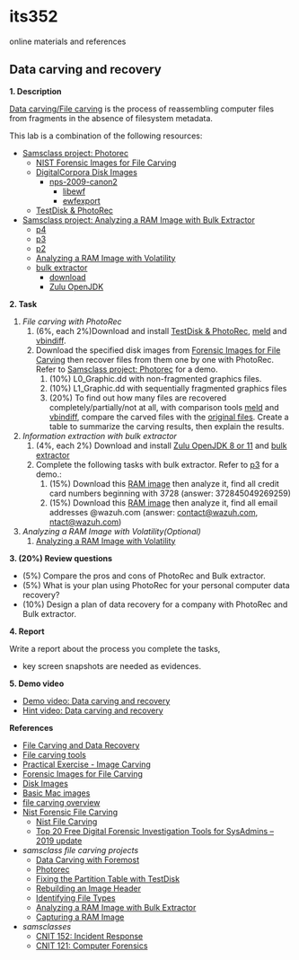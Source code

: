 # its352
online materials and references

## Data carving and recovery

**1. Description**

[Data carving/File carving](https://en.wikipedia.org/wiki/File_carving) is the process of reassembling computer files from fragments in the absence of filesystem metadata. 

This lab is a combination of the following resources:

* [Samsclass project: Photorec](https://samsclass.info/121/proj/p6-photorec.htm)
  * [NIST Forensic Images for File Carving](https://www.cfreds.nist.gov/FileCarving/index.html)
  * [DigitalCorpora Disk Images](https://digitalcorpora.org/corpora/disk-images)
    * [nps-2009-canon2](http://downloads.digitalcorpora.org/corpora/drives/nps-2009-canon2/)
      * [libewf](https://github.com/libyal/libewf)
      * [ewfexport](https://linux.die.net/man/1/ewfexport)
  * [TestDisk & PhotoRec](https://www.cgsecurity.org/wiki/TestDisk_Download)
* [Samsclass project: Analyzing a RAM Image with Bulk Extractor](https://samsclass.info/121/proj/p4-Bulk.htm)
  * [p4](https://samsclass.info/121/proj/152p4-Bulk.htm)
  * [p3](https://samsclass.info/121/proj/p3-Bulk.htm)
  * [p2](https://samsclass.info/121/proj/p2-RAM-Img.htm)
  * [Analyzing a RAM Image with Volatility](https://samsclass.info/121/proj/p4-Volatility.htm)
  * [bulk extractor](https://github.com/simsong/bulk_extractor)
    * [download](http://downloads.digitalcorpora.org/downloads/)
    * [Zulu OpenJDK](https://www.azul.com/)

**2. Task**
1. _File carving with PhotoRec_
   1. (6%, each 2%)Download and install [TestDisk & PhotoRec](https://www.cgsecurity.org/wiki/TestDisk_Download), [meld](https://meldmerge.org/) and [vbindiff](https://www.cjmweb.net/vbindiff/).
   2. Download the specified disk images from [Forensic Images for File Carving](https://www.cfreds.nist.gov/FileCarving/index.html) then recover files from them one by one with PhotoRec. Refer to [Samsclass project: Photorec](https://samsclass.info/121/proj/p6-photorec.htm) for a demo. 
       1. (10%) L0_Graphic.dd with non-fragmented graphics files.
       2. (10%) L1_Graphic.dd with sequentially fragmented graphics files 
       3. (20%) To find out how many files are recovered completely/partially/not at all, with comparison tools [meld](https://meldmerge.org/) and [vbindiff](https://www.cjmweb.net/vbindiff/), compare the carved files with the [original files](https://www.cfreds.nist.gov/FileCarving/TestFiles/index.html). Create a table to summarize the carving results, then explain the results.
2. _Information extraction with bulk extractor_  
   1. (4%, each 2%) Download and install [Zulu OpenJDK 8 or 11](https://www.azul.com/) and [bulk extractor](http://downloads.digitalcorpora.org/downloads/)
   2. Complete the following tasks with bulk extractor. Refer to [p3](https://samsclass.info/121/proj/p3-Bulk.htm) for a demo.:
       1. (15%) Download this [RAM image](https://samsclass.info/121/proj/memdump.7z) then analyze it, find all credit card numbers beginning with 3728 (answer: 372845049269259)
       2. (15%) Download this [RAM image](https://samsclass.info/152/proj/memdump2016.mem.zip) then analyze it, find all email addresses @wazuh.com (answer: contact@wazuh.com, ntact@wazuh.com)
3. _Analyzing a RAM Image with Volatility(Optional)_
   1. [Analyzing a RAM Image with Volatility](https://samsclass.info/121/proj/p4-Volatility.htm)

**3. (20%) Review questions**
* (5%) Compare the pros and cons of PhotoRec and Bulk extractor.
* (5%) What is your plan using PhotoRec for your personal computer data recovery?
* (10%) Design a plan of data recovery for a company with PhotoRec and Bulk extractor.

**4. Report**

Write a report about the process you complete the tasks, 
* key screen snapshots are needed as evidences.

**5. Demo video**

* [Demo video: Data carving and recovery](https://youtu.be/KyWBvXrowa8)
* [Hint video: Data carving and recovery](https://youtu.be/J6yzF2Dmbkc)

**References**
* [File Carving and Data Recovery](https://linuxhint.com/file_carving_techniques_tools/)
* [File carving tools](https://linuxhint.com/file_carving_tools_linux/)
* [Practical Exercise - Image Carving](http://www.thehexninja.com/2017/12/practical-exercise-image-carving.html)
* [Forensic Images for File Carving](https://www.cfreds.nist.gov/FileCarving/index.html)
* [Disk Images](https://digitalcorpora.org/corpora/disk-images)
* [Basic Mac images](https://www.cfreds.nist.gov/v2/Basic_Mac_Image.html)
* [file carving overview](https://digital-forensics.sans.org/summit-archives/2010/eu-digital-forensics-incident-response-summit-bas-kloet-advanced-file-carving.pdf)
* [Nist Forensic File Carving](https://www.nist.gov/itl/ssd/software-quality-group/computer-forensics-tool-testing-program-cftt/cftt-technical-0)
  * [Nist File Carving](https://toolcatalog.nist.gov/taxonomy/index.php?ff_id=9)
  * [Top 20 Free Digital Forensic Investigation Tools for SysAdmins – 2019 update](https://techtalk.gfi.com/top-20-free-digital-forensic-investigation-tools-for-sysadmins/)
* _samsclass file carving projects_
  * [Data Carving with Foremost](https://samsclass.info/121/proj/p6-fore.htm)
  * [Photorec](https://samsclass.info/121/proj/F8photorec.htm)
  * [Fixing the Partition Table with TestDisk](https://samsclass.info/121/proj/p9-testdisk.htm)
  * [Rebuilding an Image Header](https://samsclass.info/121/proj/F9imghdr.htm)
  * [Identifying File Types](https://samsclass.info/121/proj/F10-filetype.htm)
  * [Analyzing a RAM Image with Bulk Extractor](https://samsclass.info/121/proj/p3-Bulk.htm)
  * [Capturing a RAM Image](https://samsclass.info/121/proj/p2-RAM-Img.htm)
* _samsclasses_
  * [CNIT 152: Incident Response](https://samsclass.info/152/152_Sum18.shtml)
  * [CNIT 121: Computer Forensics](https://samsclass.info/121/121_F16.shtml)
